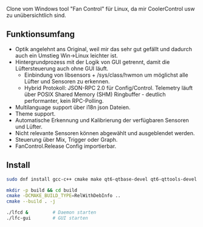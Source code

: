 Clone vom Windows tool "Fan Control" für Linux, da mir CoolerControl usw zu unübersichtlich sind.

## Funktionsumfang
- Optik angelehnt ans Original, weil mir das sehr gut gefällt und dadurch auch ein Umstieg Win->Linux leichter ist.
- Hintergrundprozess mit der Logik von GUI getrennt, damit die Lüftersteuerung auch ohne GUI läuft.
  - Einbindung von libsensors + /sys/class/hwmon um möglichst alle Lüfter und Sensoren zu erkennen.
  - Hybrid Protokoll: JSON-RPC 2.0 für Config/Control. Telemetry läuft über POSIX Shared Memory (SHM) Ringbuffer - deutlich performanter, kein RPC-Polling.
- Multilanguage support über i18n json Dateien.
- Theme support.
- Automatische Erkennung und Kalibrierung der verfügbaren Sensoren und Lüfter.
- Nicht relevante Sensoren können abgewählt und ausgeblendet werden.
- Steuerung über Mix, Trigger oder Graph.
- FanControl.Release Config importierbar.
 

## Install
```bash
sudo dnf install gcc-c++ cmake make qt6-qtbase-devel qt6-qttools-devel lm_sensors lm_sensors-devel nlohmann-json-devel

mkdir -p build && cd build
cmake -DCMAKE_BUILD_TYPE=RelWithDebInfo ..
cmake --build . -j

./lfcd &         # Daemon starten
./lfc-gui        # GUI starten
```
